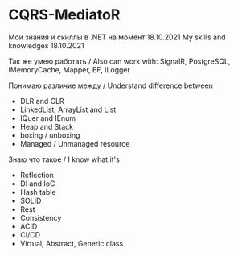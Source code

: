 # CQRS-MediatoR
Мои знания и скиллы в .NET на момент 18.10.2021
My skills and knowledges 18.10.2021

Так же умею работать /
Also can work with:
SignalR, PostgreSQL, IMemoryCache, Mapper, EF, ILogger


Понимаю различие между /
Understand difference between
- DLR and CLR
- LinkedList, ArrayList and List
- IQuer and IEnum
- Heap and Stack
- boxing / unboxing
- Managed / Unmanaged resource


Знаю что такое /
I know what it's
- Reflection
- DI and IoC
- Hash table
- SOLID
- Rest
- Consistency
- ACID
- CI/CD
- Virtual, Abstract, Generic class
